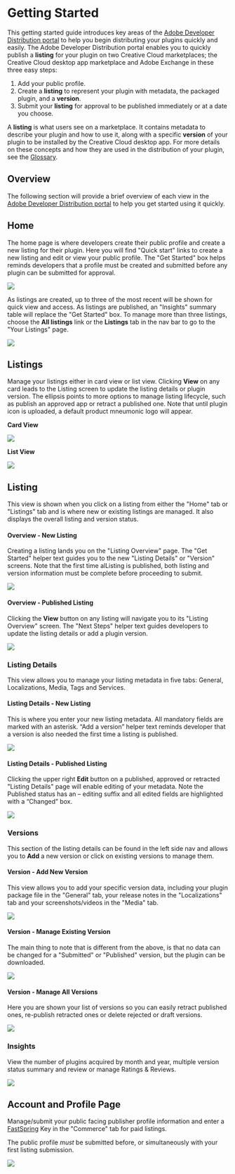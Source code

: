 # Getting Started

This getting started guide introduces key areas of the [Adobe Developer Distribution portal](/distribute/home) to help you begin distributing your plugins quickly and easily. The Adobe Developer Distribution portal enables you to quickly publish a **listing** for your plugin on two Creative Cloud marketplaces; the Creative Cloud desktop app marketplace and Adobe Exchange in these three easy steps:

1. Add your public profile.
2. Create a **listing** to represent your plugin with metadata, the packaged plugin, and a **version**.
3. Submit your **listing** for approval to be published immediately or at a date you choose.

<InlineAlert slots="text" variant="help"/>

A **listing** is what users see on a marketplace. It contains metadata to describe your plugin and how to use it, along with a specific **version** of your plugin to be installed by the Creative Cloud desktop app. For more details on these concepts and how they are used in the distribution of your plugin, see the [Glossary](./glossary.md).

## Overview

The following section will provide a brief overview of each view in the [Adobe Developer Distribution portal](/distribute/home) to help you get started using it quickly.

## Home

The home page is where developers create their public profile and create a new listing for their plugin. Here you will find "Quick start" links to create a new listing and edit or view your public profile. The "Get Started" box helps reminds developers that a profile must be created and submitted before any plugin can be submitted for approval.

![](../../images/DD_Home_first_time_user_sm.jpg)

As listings are created, up to three of the most recent will be shown for quick view and access. As listings are published, an "Insights" summary table will replace the "Get Started" box. To manage more than three listings, choose the **All listings** link or the **Listings** tab in the nav bar to go to the "Your Listings" page.

![](../../images/DD_Home_returning_user.png)

## Listings

Manage your listings either in card view or list view. Clicking **View** on any card leads to the Listing screen to update the listing details or plugin version. The ellipsis points to more options to manage listing lifecycle, such as publish an approved app or retract a published one. Note that until plugin icon is uploaded, a default product mneumonic logo will appear.

**Card View**

![](../../images/Your_Listings_card_view.png)

**List View**

![](../../images/Your_Listings_list_view.png)

## Listing

This view is shown when you click on a listing from either the "Home" tab or "Listings" tab and is where new or existing listings are managed. It also displays the overall listing and version status.

#### Overview - New Listing

Creating a listing lands you on the "Listing Overview" page. The "Get Started" helper text guides you to the new "Listing Details" or "Version" screens. Note that the first time alListing is published, both listing and version information must be complete before proceeding to submit.

![](../../images/Listing_Overview_new_listing.png)

#### Overview - Published Listing

Clicking the **View** button on any listing will navigate you to its "Listing Overview" screen. The "Next Steps" helper text guides developers to update the listing details or add a plugin version.

![](../../images/Listing_Overview_published_listing.png)

### Listing Details

This view allows you to manage your listing metadata in five tabs: General, Localizations, Media, Tags and Services.

#### Listing Details - New Listing

This is where you enter your new listing metadata. All mandatory fields are marked with an asterisk. “Add a version” helper text reminds developer that a version is also needed the first time a listing is published.

![](../../images/Listing_Details_new_listing.png)

#### Listing Details - Published Listing

Clicking the upper right **Edit** button on a published, approved or retracted "Listing Details" page will enable editing of your metadata. Note the Published status has an – editing suffix and all edited fields are highlighted with a “Changed” box.

![](../../images/Listing_Details_published_listing.png)

### Versions

This section of the listing details can be found in the left side nav and allows you to **Add** a new version or click on existing versions to manage them.

#### Version - Add New Version

This view allows you to add your specific version data, including your plugin package file in the "General" tab, your release notes in the "Localizations" tab and your screenshots/videos in the "Media" tab.

![](../../images/plugin_version_add_new_version.png)

#### Version - Manage Existing Version

The main thing to note that is different from the above, is that no data can be changed for a "Submitted" or "Published" version, but the plugin can be downloaded.

![](../../images/plugin_version_manage_published.png)

#### Version - Manage All Versions

Here you are shown your list of versions so you can easily retract published ones, re-publish retracted ones or delete rejected or draft versions.

![](../../images/plugin_version_manage_all.png)

### Insights

View the number of plugins acquired by month and year, multiple version status summary and review or manage Ratings & Reviews.

![](../../images/Published_Listing_Insights.png)

## Account and Profile Page

Manage/submit your public facing publisher profile information and enter a [FastSpring](https://fastspring.com/sign-up/payee-adobe/) Key in the "Commerce" tab for paid listings.

<InlineAlert slots="text" variant="warning"/>

The public profile _must_ be submitted before, or simultaneously with your first listing submission.

![](../../images/Account_and_Profile.png)

<!-- 1. Create and submit a public profile
2. Create your listing and enter the associated metadata
3. Upload a packaged plugin version
4. Submit your listing (with the option to preview it first, and the choice to publish it immediately or later) -->
